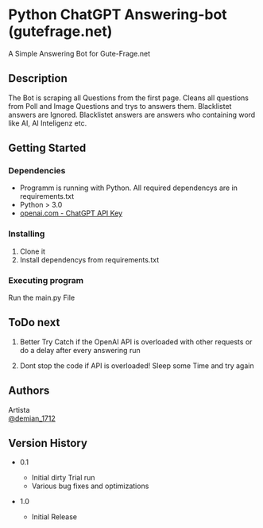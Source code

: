 # Python ChatGPT Answering-bot (gutefrage.net)

A Simple Answering Bot for Gute-Frage.net

## Description

The Bot is scraping all Questions from the first page. Cleans all questions from Poll and Image Questions and trys to answers them. Blacklistet answers are Ignored. Blacklistet answers are answers who containing word like AI, AI Inteligenz etc.

## Getting Started

### Dependencies

* Programm is running with Python. All required dependencys are in requirements.txt
* Python > 3.0
* [openai.com - ChatGPT API Key](https://platform.openai.com/account/api-keys)

### Installing

1. Clone it
2. Install dependencys from requirements.txt

### Executing program

Run the main.py File


## ToDo next

1. Better Try Catch if the OpenAI API is overloaded with other requests or do a delay after every answering run

2. Dont stop the code if API is overloaded! Sleep some Time and try again


## Authors

Artista  
[@demian_1712](https://instagram.com/demian_1712?)

## Version History

* 0.1
    * Initial dirty Trial run
    * Various bug fixes and optimizations

* 1.0
    * Initial Release

